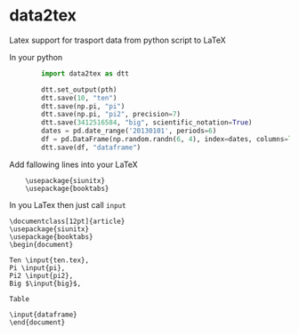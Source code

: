 # data2tex
Latex support for trasport data from python script to LaTeX


In your python

```python
        import data2tex as dtt

        dtt.set_output(pth)
        dtt.save(10, "ten")
        dtt.save(np.pi, "pi")
        dtt.save(np.pi, "pi2", precision=7)
        dtt.save(3412516584, "big", scientific_notation=True)
        dates = pd.date_range('20130101', periods=6)
        df = pd.DataFrame(np.random.randn(6, 4), index=dates, columns=list('ABCD'))
        dtt.save(df, "dataframe")
```

Add fallowing lines into your LaTeX

        \usepackage{siunitx}
        \usepackage{booktabs}

In you LaTex then just call `input`

    \documentclass[12pt]{article}
    \usepackage{siunitx}
    \usepackage{booktabs}
    \begin{document}

    Ten \input{ten.tex},
    Pi \input{pi},
    Pi2 \input{pi2},
    Big $\input{big}$,

    Table

    \input{dataframe}
    \end{document}

